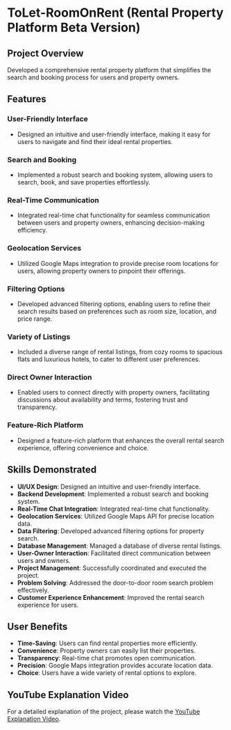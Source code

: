 # ToLet-RoomOnRent (Rental Property Platform Beta Version)

## Project Overview
Developed a comprehensive rental property platform that simplifies the search and booking process for users and property owners.

## Features

### User-Friendly Interface
- Designed an intuitive and user-friendly interface, making it easy for users to navigate and find their ideal rental properties.

### Search and Booking
- Implemented a robust search and booking system, allowing users to search, book, and save properties effortlessly.

### Real-Time Communication
- Integrated real-time chat functionality for seamless communication between users and property owners, enhancing decision-making efficiency.

### Geolocation Services
- Utilized Google Maps integration to provide precise room locations for users, allowing property owners to pinpoint their offerings.

### Filtering Options
- Developed advanced filtering options, enabling users to refine their search results based on preferences such as room size, location, and price range.

### Variety of Listings
- Included a diverse range of rental listings, from cozy rooms to spacious flats and luxurious hotels, to cater to different user preferences.

### Direct Owner Interaction
- Enabled users to connect directly with property owners, facilitating discussions about availability and terms, fostering trust and transparency.

### Feature-Rich Platform
- Designed a feature-rich platform that enhances the overall rental search experience, offering convenience and choice.

## Skills Demonstrated

- **UI/UX Design**: Designed an intuitive and user-friendly interface.
- **Backend Development**: Implemented a robust search and booking system.
- **Real-Time Chat Integration**: Integrated real-time chat functionality.
- **Geolocation Services**: Utilized Google Maps API for precise location data.
- **Data Filtering**: Developed advanced filtering options for property search.
- **Database Management**: Managed a database of diverse rental listings.
- **User-Owner Interaction**: Facilitated direct communication between users and owners.
- **Project Management**: Successfully coordinated and executed the project.
- **Problem Solving**: Addressed the door-to-door room search problem effectively.
- **Customer Experience Enhancement**: Improved the rental search experience for users.

## User Benefits

- **Time-Saving**: Users can find rental properties more efficiently.
- **Convenience**: Property owners can easily list their properties.
- **Transparency**: Real-time chat promotes open communication.
- **Precision**: Google Maps integration provides accurate location data.
- **Choice**: Users have a wide variety of rental options to explore.

## YouTube Explanation Video
For a detailed explanation of the project, please watch the [YouTube Explanation Video](https://youtu.be/0Esg-oJse-c).


